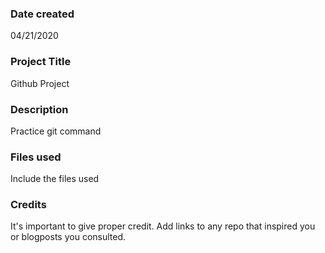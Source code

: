 ### Date created
04/21/2020

### Project Title
Github Project

### Description
Practice git command 

### Files used
Include the files used

### Credits
It's important to give proper credit. Add links to any repo that inspired you or blogposts you consulted.
